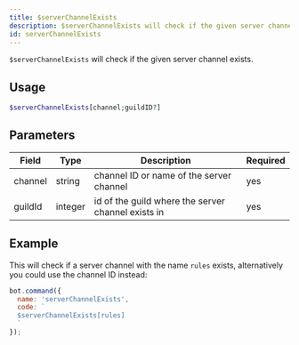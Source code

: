 ```yaml
---
title: $serverChannelExists 
description: $serverChannelExists will check if the given server channel exists.
id: serverChannelExists
---
```


`$serverChannelExists` will check if the given server channel exists.

## Usage

```php
$serverChannelExists[channel;guildID?]
```

## Parameters 


| Field         | Type    | Description                                               | Required |
|---------------|---------|-----------------------------------------------------------|----------|
| channel       | string  | channel ID or name of the server channel                  | yes      |
| guildId       | integer | id of the guild where the server channel exists in        | yes      |


## Example

This will check if a server channel with the name `rules` exists, alternatively you could use the channel ID instead:

```javascript
bot.command({
  name: 'serverChannelExists',
  code: `
  $serverChannelExists[rules]
  `
});
```
